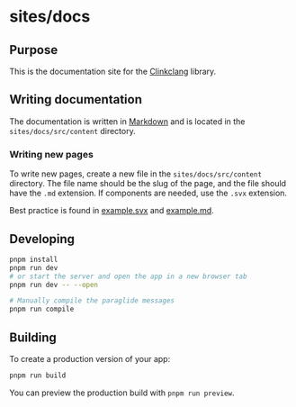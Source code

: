 # sites/docs

## Purpose

This is the documentation site for the [Clinkclang](https://clinkclang.com) library.

## Writing documentation

The documentation is written in [Markdown](https://www.markdownguide.org/) and is located in the `sites/docs/src/content` directory.

### Writing new pages

To write new pages, create a new file in the `sites/docs/src/content` directory. The file name should be the slug of the page, and the file should have the `.md` extension. If components are needed, use the `.svx` extension. 

Best practice is found in [example.svx](src/content/example.svx) and [example.md](src/content/example.md).

## Developing

```bash
pnpm install
pnpm run dev
# or start the server and open the app in a new browser tab
pnpm run dev -- --open

# Manually compile the paraglide messages
pnpm run compile
```

## Building

To create a production version of your app:

```bash
pnpm run build
```

You can preview the production build with `pnpm run preview`.